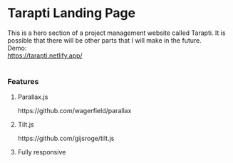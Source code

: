 # Tarapti Landing Page
This is a hero section of a project management website called Tarapti. It is possible that there will be other parts that I will make in the future. <br>
Demo: <br>
https://tarapti.netlify.app/
<br>
<br>
<h3>Features</h3>
<ol>
  <li>
    <p>Parallax.js</p>
    <p>https://github.com/wagerfield/parallax</p>
  </li>
  <li>
    <p>Tilt.js</p>
    <p>https://github.com/gijsroge/tilt.js</p>
  </li>
  <li>
    <p>Fully responsive</p>
  </li>
</ol>
